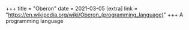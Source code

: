 +++
title = "Oberon"
date = 2021-03-05
[extra]
link = "https://en.wikipedia.org/wiki/Oberon_(programming_language)"
+++
A programming language

